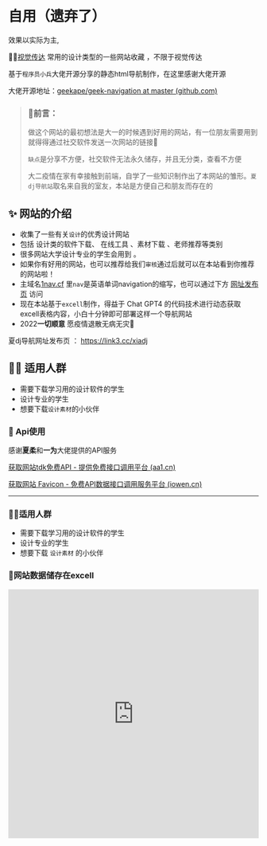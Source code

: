 # 自用（遗弃了）
效果以实际为主, 

✍🏼[视觉传达](https://xiaolongmr.github.io/) 常用的设计类型的一些网站收藏 ，不限于视觉传达

基于`程序员小兵`大佬开源分享的静态html导航制作，在这里感谢大佬开源

大佬开源地址：[geekape/geek-navigation at master (github.com)](https://github.com/geekape/geek-navigation/tree/master)

> ### **👋前言：**
>做这个网站的最初想法是大一的时候遇到好用的网站，有一位朋友需要用到就得得通过社交软件发送一次网站的链接🔗
>
>`缺点`是分享不方便，社交软件无法永久储存，并且无分类，查看不方便
>
>大二疫情在家有幸接触到前端，自学了一些知识制作出了本网站的雏形。`夏dj导航站`取名来自我的室友，本站是方便自己和朋友而存在的

## ✨ 网站的介绍

- 收集了一些有关`设计`的优秀设计网站
- 包括 设计类的软件下载、 在线工具 、素材下载 、老师推荐等类别
- 很多网站大学设计专业的学生会用到 。
- 如果你有好用的网站，也可以推荐给我们`审核`通过后就可以在本站看到你推荐的网站啦！
- 主域名[1nav.cf](https://1nav.cf) 里`nav`是英语单词navigation的缩写，也可以通过下方 [网址发布页](https://link3.cc/xiadj) 访问
- 现在本站基于`excell`制作，得益于 Chat GPT4 的代码技术进行动态获取excell表格内容，小白十分钟即可部署这样一个导航网站
- 2022**一切顺意** 愿疫情退散无病无灾🙏

 夏dj导航网址发布页 ： https://link3.cc/xiadj


## 🏃‍♂️  适用人群

- 需要下载学习用的设计软件的学生
- 设计专业的学生
- 想要下载`设计素材`的小伙伴

### 🙇 Api使用

感谢**夏柔**和**一为**大佬提供的API服务

[获取网站tdk免费API - 提供免费接口调用平台 (aa1.cn)](https://api.aa1.cn/doc/api-web-head.html)

[获取网站 Favicon - 免费API数据接口调用服务平台 (iowen.cn)](https://api.iowen.cn/doc/favicon.html)

---

### 🏃‍♂️适用人群

*   需要下载学习用的设计软件的学生
*   设计专业的学生
*   想要下载 `设计素材` 的小伙伴

### 🦄网站数据储存在excell

<iframe   src="https://view.officeapps.live.com/op/view.aspx?src=https://dj.4everland.app/a.xlsx"   width="100%"   height="500px"   frameborder="0" ></iframe>

